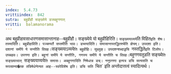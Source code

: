 ```yaml
---
index:  5.4.73
vrittiindex:  842
sutra:  बहुव्रीहौ सङ्ख्येये डजबहुगणात्
vritti:  balamanorama 
---
```


अथ बहुव्रीहावसाधारणसमासान्तानाह--बहुव्रीहौ। सङ्ख्येये यो बहुव्रीहिरिति। `सङ्ख्ययाव्यये`ति विहित` इति शेषः। तस्मादिति। बहुव्रीहाविति। पञ्चम्यर्ते सप्तमीति भावः। डच्स्यादिति। समासान्तस्तद्धितश्चेति ज्ञेयम्। उपदशा इति। दशानां समीपे ये सन्तीति विग्रहः। `सङ्ख्ययाऽव्यये`ति बहुव्रीहिः। सुब्लुक्। उपदशन्शब्दाड्डचि `नस्तद्धिते` इति टिलोपः। उपबहवः। उपगणा इति। बहूनां समीपे ये सन्तीति, गणस्य समीपे ये सन्तीति च विग्रहः। `बहुगणवतुडति सङ्ख्ये`ति सङ्ख्यात्वात् `सङ्ख्ययाव्यये`ति समासः। अबहुगणादिति निषेधान्न डच्। ननूपगणा इत्यत्र डचि सत्यसति च रूपसाम्या�त्क तन्निषेधेनेत्यत आह--स्वरेविशेष इति। डचि सति `चित` इति अन्तोदात्तत्वं स्यादित्यर्थः। 

